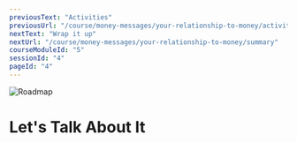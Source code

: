 ```yaml
---
previousText: "Activities"
previousUrl: "/course/money-messages/your-relationship-to-money/activities"
nextText: "Wrap it up"
nextUrl: "/course/money-messages/your-relationship-to-money/summary"
courseModuleId: "5"
sessionId: "4"
pageId: "4"
---
```



![Roadmap](/assets/img/lets-talk-about-it.png)
# Let's Talk About It